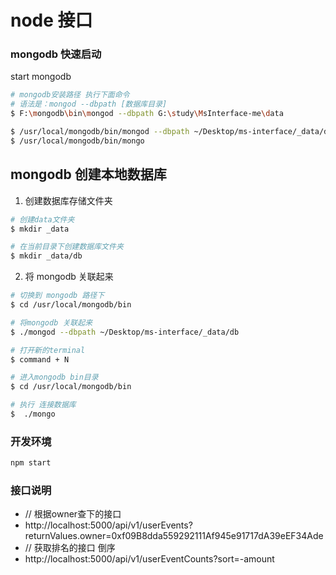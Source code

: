 # node 接口

### mongodb 快速启动

start mongodb

```bash
# mongodb安装路径 执行下面命令
# 语法是：mongod --dbpath [数据库目录]
$ F:\mongodb\bin\mongod --dbpath G:\study\MsInterface-me\data

$ /usr/local/mongodb/bin/mongod --dbpath ~/Desktop/ms-interface/_data/db
$ /usr/local/mongodb/bin/mongo
```

## mongodb 创建本地数据库

1. 创建数据库存储文件夹

```bash
# 创建data文件夹
$ mkdir _data

# 在当前目录下创建数据库文件夹
$ mkdir _data/db
```

2. 将 mongodb 关联起来

```bash
# 切换到 mongodb 路径下
$ cd /usr/local/mongodb/bin

# 将mongodb 关联起来
$ ./mongod --dbpath ~/Desktop/ms-interface/_data/db

# 打开新的terminal
$ command + N

# 进入mongodb bin目录
$ cd /usr/local/mongodb/bin

# 执行 连接数据库
$  ./mongo
```


### 开发环境

```bash
npm start
```
### 接口说明
- // 根据owner查下的接口 
- http://localhost:5000/api/v1/userEvents?returnValues.owner=0xf09B8dda559292111Af945e91717dA39eEF34Ade
- // 获取排名的接口   倒序
- http://localhost:5000/api/v1/userEventCounts?sort=-amount